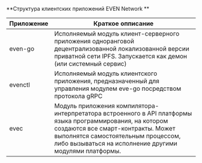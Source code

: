 **Структура клиентских приложений EVEN Network **

Приложение | Краткое опписание
------------ | -------------
even-go | Исполняемый модуль клиент-серверного приложения одноранговой децентрализованной локализованной версии приватной сети IPFS. Запускается как демон (или системный сервис)
evenctl | Исполняемый модуль клиентского приложения, предназначенный для управления модулем eve-go посредством протокола gRPC
evec | Модуль приложения компилятора-интерпретатора встроенного в API платформы языка программирования, на котором создаются все смарт-контракты. Может выполнятся самостоятельным процессом, либо вызываться на исполнение другими модулями платформы.
